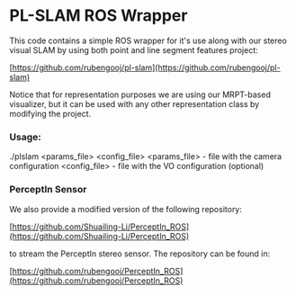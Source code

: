 # PL-SLAM ROS Wrapper #

This code contains a simple ROS wrapper for it's use along with our stereo visual SLAM by using both point and line segment features project:

[https://github.com/rubengooj/pl-slam](https://github.com/rubengooj/pl-slam)

Notice that for representation purposes we are using our MRPT-based visualizer, but it can be used with any other representation class by modifying the project.

### Usage:

./plslam  <params_file>  <config_file>
   <params_file> - file with the camera configuration
   <config_file> - file with the VO configuration (optional)


### PerceptIn Sensor

We also provide a modified version of the following repository: 

[https://github.com/Shuailing-Li/PerceptIn_ROS](https://github.com/Shuailing-Li/PerceptIn_ROS) 

to stream the PerceptIn stereo sensor. The repository can be found in:

[https://github.com/rubengooj/PerceptIn_ROS](https://github.com/rubengooj/PerceptIn_ROS)  















































